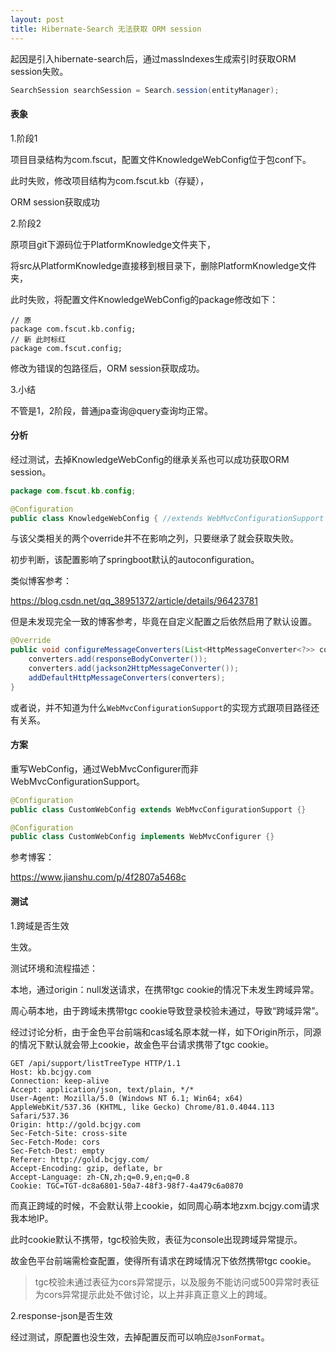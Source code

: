 ```yaml
---
layout: post
title: Hibernate-Search 无法获取 ORM session
---
```


起因是引入hibernate-search后，通过massIndexes生成索引时获取ORM session失败。

```java
SearchSession searchSession = Search.session(entityManager);
```

#### 表象

1.阶段1

项目目录结构为com.fscut，配置文件KnowledgeWebConfig位于包conf下。

此时失败，修改项目结构为com.fscut.kb（存疑），

ORM session获取成功

2.阶段2

原项目git下源码位于PlatformKnowledge文件夹下，

将src从PlatformKnowledge直接移到根目录下，删除PlatformKnowledge文件夹，

此时失败，将配置文件KnowledgeWebConfig的package修改如下：

```
// 原
package com.fscut.kb.config;
// 新 此时标红
package com.fscut.config;
```

修改为错误的包路径后，ORM session获取成功。

3.小结

不管是1，2阶段，普通jpa查询@query查询均正常。

#### 分析

经过测试，去掉KnowledgeWebConfig的继承关系也可以成功获取ORM session。

```java
package com.fscut.kb.config;

@Configuration
public class KnowledgeWebConfig { //extends WebMvcConfigurationSupport {
```

与该父类相关的两个override并不在影响之列，只要继承了就会获取失败。

初步判断，该配置影响了springboot默认的autoconfiguration。

类似博客参考：

https://blog.csdn.net/qq_38951372/article/details/96423781

但是未发现完全一致的博客参考，毕竟在自定义配置之后依然启用了默认设置。

```java
@Override
public void configureMessageConverters(List<HttpMessageConverter<?>> converters) {
    converters.add(responseBodyConverter());
    converters.add(jackson2HttpMessageConverter());
    addDefaultHttpMessageConverters(converters);
}
```

或者说，并不知道为什么`WebMvcConfigurationSupport`的实现方式跟项目路径还有关系。

#### 方案

重写WebConfig，通过WebMvcConfigurer而非WebMvcConfigurationSupport。

```java
@Configuration
public class CustomWebConfig extends WebMvcConfigurationSupport {}

@Configuration
public class CustomWebConfig implements WebMvcConfigurer {}
```

参考博客：

https://www.jianshu.com/p/4f2807a5468c

#### 测试

1.跨域是否生效

生效。

测试环境和流程描述：

本地，通过origin：null发送请求，在携带tgc cookie的情况下未发生跨域异常。

周心萌本地，由于跨域未携带tgc cookie导致登录校验未通过，导致“跨域异常”。

经过讨论分析，由于金色平台前端和cas域名原本就一样，如下Origin所示，同源的情况下默认就会带上cookie，故金色平台请求携带了tgc cookie。

```
GET /api/support/listTreeType HTTP/1.1
Host: kb.bcjgy.com
Connection: keep-alive
Accept: application/json, text/plain, */*
User-Agent: Mozilla/5.0 (Windows NT 6.1; Win64; x64) AppleWebKit/537.36 (KHTML, like Gecko) Chrome/81.0.4044.113 Safari/537.36
Origin: http://gold.bcjgy.com
Sec-Fetch-Site: cross-site
Sec-Fetch-Mode: cors
Sec-Fetch-Dest: empty
Referer: http://gold.bcjgy.com/
Accept-Encoding: gzip, deflate, br
Accept-Language: zh-CN,zh;q=0.9,en;q=0.8
Cookie: TGC=TGT-dc8a6801-50a7-48f3-98f7-4a479c6a0870
```

而真正跨域的时候，不会默认带上cookie，如同周心萌本地zxm.bcjgy.com请求我本地IP。

此时cookie默认不携带，tgc校验失败，表征为console出现跨域异常提示。

故金色平台前端需检查配置，使得所有请求在跨域情况下依然携带tgc cookie。

> tgc校验未通过表征为cors异常提示，以及服务不能访问或500异常时表征为cors异常提示此处不做讨论，以上并非真正意义上的跨域。

2.response-json是否生效

经过测试，原配置也没生效，去掉配置反而可以响应`@JsonFormat`。

